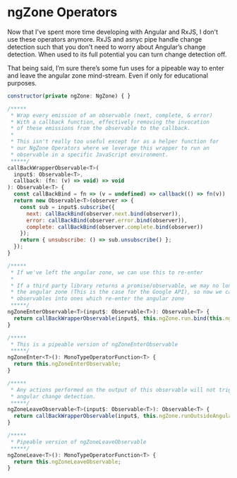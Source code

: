 # ngZone Operators

Now that I've spent more time developing with Angular and RxJS, I don't use these operators anymore. RxJS and asnyc pipe handle change detection such that you don't need to worry about Angular’s change detection. When used to its full potential you can turn change detection off.

That being said, I’m sure there’s some fun uses for a pipeable way to enter and leave the angular zone mind-stream. Even if only for educational purposes. 

```JavaScript
constructor(private ngZone: NgZone) { }

/*****
 * Wrap every emission of an observable (next, complete, & error)
 * With a callback function, effectively removing the invocation
 * of these emissions from the observable to the callback.
 *
 * This isn't really too useful except for as a helper function for
 * our NgZone Operators where we leverage this wrapper to run an
 * observable in a specific JavaScript environment.
 *****/
callBackWrapperObservable<T>(
  input$: Observable<T>, 
  callback: (fn: (v) => void) => void
): Observable<T> {
  const callBackBind = fn => (v = undefined) => callback(() => fn(v))
  return new Observable<T>(observer => {
    const sub = input$.subscribe({
      next: callBackBind(observer.next.bind(observer)),
      error: callBackBind(observer.error.bind(observer)),
      complete: callBackBind(observer.complete.bind(observer))
    });
    return { unsubscribe: () => sub.unsubscribe() };
  });
}

/*****
 * If we've left the angular zone, we can use this to re-enter
 * 
 * If a third party library returns a promise/observable, we may no longer be in
 * the angular zone (This is the case for the Google API), so now we can convert such
 * observables into ones which re-enter the angular zone
 *****/
ngZoneEnterObservable<T>(input$: Observable<T>): Observable<T> {
  return callBackWrapperObservable(input$, this.ngZone.run.bind(this.ngZone));
}

/*****
 * This is a pipeable version of ngZoneEnterObservable
 *****/
ngZoneEnter<T>(): MonoTypeOperatorFunction<T> {
  return this.ngZoneEnterObservable;
}

/*****
 * Any actions performed on the output of this observable will not trigger 
 * angular change detection. 
 *****/
ngZoneLeaveObservable<T>(input$: Observable<T>): Observable<T> {
  return callBackWrapperObservable(input$, this.ngZone.runOutsideAngular.bind(this.ngZone));
}

/*****
 * Pipeable version of ngZoneLeaveObservable
 *****/
ngZoneLeave<T>(): MonoTypeOperatorFunction<T> {
  return this.ngZoneLeaveObservable;
}
````
